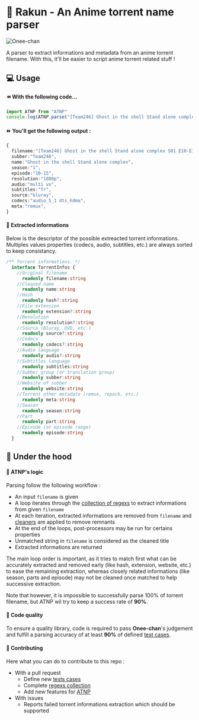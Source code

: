 # 🦝 Rakun - An Anime torrent name parser

![Onee-chan](https://github.com/lowlighter/rakun/workflows/Onee-chan/badge.svg)

A parser to extract informations and metadata from an anime torrent filename.
With this, it'll be easier to script anime torrent related stuff !

## 💻 Usage

#### ⏪ With the following code...

```typescript
import ATNP from "ATNP"
console.log(ATNP.parse("[Team246] Ghost in the shell Stand alone complex S01 E10-E15 [BDREMUX 1080P MULTi DTSHDMA 5.1][VOSTFR]"))
```

#### ⏩ You'll get the following output :

```typescript
{
  filename:"[Team246] Ghost in the shell Stand alone complex S01 E10-E15 [BDREMUX 1080P MULTi DTSHDMA 5.1][VOSTFR]",
  subber:"Team246",
  name:"Ghost in the shell Stand alone complex",
  season:"1",
  episode:"10-15",
  resolution:"1080p",
  audio:"multi vo",
  subtitles:"fr",
  source:"bluray",
  codecs:"audio_5_1 dts_hdma",
  meta:"remux",
}
```

#### 📑 Extracted informations

Below is the descriptor of the possible extreacted torrent informations.
Multiples values properties (codecs, audio, subtitles, etc.) are always sorted to keep consistancy.

```typescript
/** Torrent informations. */
  interface TorrentInfos {
    //Original filename
      readonly filename:string
    //Cleaned name
      readonly name:string
    //Hash
      readonly hash?:string
    //File extension
      readonly extension?:string
    //Resolution
      readonly resolution?:string
    //Source (Bluray, DVD, etc.)
      readonly source?:string
    //Codecs
      readonly codecs?:string
    //Audio language
      readonly audio?:string
    //Subtitles language
      readonly subtitles:string
    //Subber group (or translation group)
      readonly subber:string
    //Website of subber
      readonly website:string
    //Torrent other metadata (remux, repack, etc.)
      readonly meta:string
    //Season
      readonly season:string
    //Part
      readonly part:string
    //Episode (or episode range)
      readonly episode:string
  }
```

## 🔧 Under the hood

#### 🧬 ATNP's logic

Parsing follow the following workflow : 
  - An input `filename` is given
  - A loop iterates through the [collection of regexs](https://github.com/lowlighter/rakun/tree/master/src/regexs) to extract informations from given `filename`
  - At each iteration, extracted informations are removed from `filename` and [cleaners](https://github.com/lowlighter/rakun/blob/master/src/regexs/cleaners.ts) are applied to remove remnants
  - At the end of the loops, post-processors may be run for certains properties
  - Unmatched string in `filename` is considered as the cleaned title 
  - Extracted informations are returned
  
The main loop order is important, as it tries to match first what can be accurately extracted and removed early (like hash, extension, website, etc.) to ease the remaining extraction, whereas closely related informations (like season, parts and episode) may not be cleaned once matched to help successive extraction.

Note that however, it is impossible to successfully parse 100% of torrent filename, but ATNP wil try to keep a success rate of **90%**.

#### 🏅 Code quality

To ensure a quality library, code is required to pass **Onee-chan**'s judgement and fulfill a parsing accuracy of at least **90%** of defined [test cases](https://github.com/lowlighter/rakun/tree/master/tests/cases).

#### 💪 Contributing

Here what you can do to contribute to this repo :
  - With a pull request
    - Define new [tests cases](https://github.com/lowlighter/rakun/tree/master/tests/cases)
    - Complete [regexs collection](https://github.com/lowlighter/rakun/tree/master/src/regexs)
    - Add new features for [ATNP](https://github.com/lowlighter/rakun/tree/master/src)
  - With issues
    - Reports failed torrent informations extraction which should be supported





